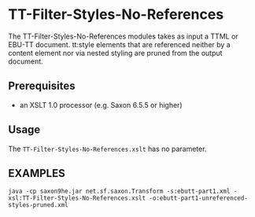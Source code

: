 # TT-Filter-Styles-No-References
The TT-Filter-Styles-No-References modules takes as input a TTML or
EBU-TT document. tt:style elements that are referenced neither by a
content element nor via nested styling are pruned from the output
document.

## Prerequisites
- an XSLT 1.0 processor (e.g. Saxon 6.5.5 or higher)

## Usage
The `TT-Filter-Styles-No-References.xslt` has no parameter.


## EXAMPLES

    java -cp saxon9he.jar net.sf.saxon.Transform -s:ebutt-part1.xml -xsl:TT-Filter-Styles-No-References.xslt -o:ebutt-part1-unreferenced-styles-pruned.xml
